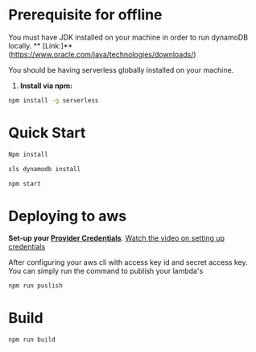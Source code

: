 # Prerequisite for offline

You must have JDK installed on your machine in order to run dynamoDB locally. 
** [Link:]** (https://www.oracle.com/java/technologies/downloads/)

You should be having serverless globally installed on your machine.

1. **Install via npm:**

```bash
npm install -g serverless
```

# Quick Start

```bash
Npm install
```

```bash
sls dynamodb install
```

```bash
npm start
```

# Deploying to aws

**Set-up your [Provider Credentials](./docs/providers/aws/guide/credentials.md)**. [Watch the video on setting up credentials](https://youtu.be/VUKDRoUdMek)

After configuring your aws cli with access key id and secret access key. You can simply run the command to publish your lambda's

```bash
npm run puslish
```

# Build

```bash
npm run build
```

